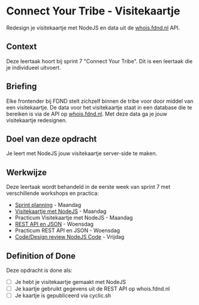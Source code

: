 
# Connect Your Tribe - Visitekaartje
Redesign je visitekaartje met NodeJS en data uit de [whois.fdnd.nl](https://whois.fdnd.nl) API.

## Context
Deze leertaak hoort bij sprint 7 "Connect Your Tribe". Dit is een leertaak die je individueel uitvoert.

## Briefing
Elke frontender bij FDND stelt zichzelf binnen de tribe voor door middel van een visitekaartje. De data voor het visitekaartje staat in een database die te bereiken is via de API op [whois.fdnd.nl](https://whois.fdnd.nl). Met deze data ga je jouw visitekaartje redesignen.

## Doel van deze opdracht
Je leert met NodeJS jouw visitekaartje server-side te maken.

## Werkwijze
Deze leertaak wordt behandeld in de eerste week van sprint 7 met verschillende workshops en practica:

- [Sprint planning](sprint-planning.md) - Maandag
- [Visitekaartje met NodeJS](visitekaartje-met-nodejs.md) - Maandag
- Practicum Visitekaartje met NodeJS - Maandag
- [REST API en JSON](rest-api-en-json.md) - Woensdag
- Practicum REST API en JSON - Woensdag
- [Code/Design review NodeJS Code](code-design-review-nodejs.md) - Vrijdag


## Definition of Done

Deze opdracht is done als:

- [ ] Je hebt je visitekaartje gemaakt met NodeJS
- [ ] Je kaartje gebruikt gegevens uit de REST API op whois.fdnd.nl
- [ ] Je kaartje is gepubliceerd via cyclic.sh
